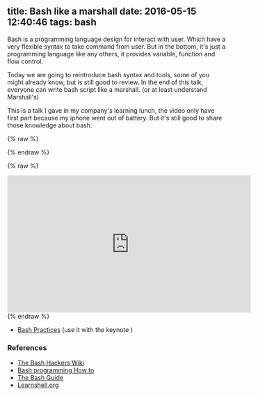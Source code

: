 title: Bash like a marshall
date: 2016-05-15 12:40:46
tags: bash
---

Bash is a programming language design for interact with user. Which have a very flexible syntax to take command from user.
But in the bottom, it's just a programming language like any others, it provides variable, function and flow control.

<!-- more -->

Today we are going to reintroduce bash syntax and tools,
some of you might already know, but is still good to review.
In the end of this talk, everyone can write bash script like a marshall.
(or at least understand Marshall's)

This is a talk I gave in my company's learning lunch, the video only have first part because my iphone went out of battery.
But it's still good to share those knowledge about bash.

{% raw %}
<script async class="speakerdeck-embed" data-id="8d8bf0a442cc46ad93994764a7b7cab2" data-ratio="1.33333333333333" src="//speakerdeck.com/assets/embed.js"></script>
{% endraw %}

{% raw %}
<iframe width="560" height="315" src="https://www.youtube.com/embed/7Lu1I4iY4CM" frameborder="0" allowfullscreen></iframe>
{% endraw %}

+ [Bash Practices](https://github.com/Rafe/bash-practices) (use it with the keynote )

### References

+ [The Bash Hackers Wiki](http://wiki.bash-hackers.org/)
+ [Bash programming How to](http://tldp.org/HOWTO/Bash-Prog-Intro-HOWTO.html)
+ [The Bash Guide](http://guide.bash.academy/)
+ [Learnshell.org](http://www.learnshell.org/)
